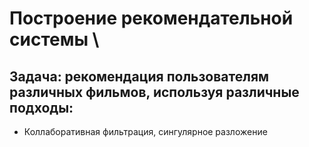# Построение рекомендательной системы  \
## Задача: рекомендация пользователям различных фильмов, используя различные подходы:
- Коллаборативная фильтрация, сингулярное разложение
